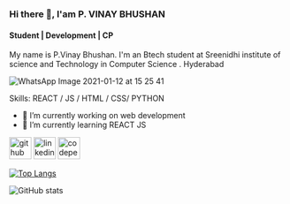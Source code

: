 ### Hi there 👋, I'am P. VINAY BHUSHAN
#### Student | Development | CP 


My name is P.Vinay Bhushan. I'm an Btech student at Sreenidhi institute of science and Technology in 
Computer Science . Hyderabad 

![WhatsApp Image 2021-01-12 at 15 25 41](https://user-images.githubusercontent.com/72262126/104316757-f42fc900-5502-11eb-8c1e-682770d750b0.jpeg)

Skills:  REACT / JS / HTML / CSS/ PYTHON

- 🔭 I’m currently working on web development 
- 🌱 I’m currently learning REACT JS 


[<img src='https://cdn.jsdelivr.net/npm/simple-icons@3.0.1/icons/github.svg' alt='github' height='40'>](https://github.com/padalavinaybhushan)  [<img src='https://cdn.jsdelivr.net/npm/simple-icons@3.0.1/icons/linkedin.svg' alt='linkedin' height='40'>](https://www.linkedin.com/in/padalavinaybhushan/)  [<img src='https://cdn.jsdelivr.net/npm/simple-icons@3.0.1/icons/codepen.svg' alt='codepen' height='40'>](https://codepen.io/PVB007)  

[![Top Langs](https://github-readme-stats.vercel.app/api/top-langs/?username=padalavinaybhushan)](https://github.com/anuraghazra/github-readme-stats)

![GitHub stats](https://github-readme-stats.vercel.app/api?username=padalavinaybhushan&show_icons=true)  






